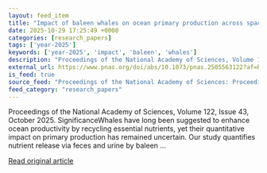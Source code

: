 ```yaml
---
layout: feed_item
title: "Impact of baleen whales on ocean primary production across space and time"
date: 2025-10-29 17:25:49 +0000
categories: [research_papers]
tags: ['year-2025']
keywords: ['year-2025', 'impact', 'baleen', 'whales']
description: "Proceedings of the National Academy of Sciences, Volume 122, Issue 43, October 2025"
external_url: https://www.pnas.org/doi/abs/10.1073/pnas.2505563122?af=R
is_feed: true
source_feed: "Proceedings of the National Academy of Sciences: Proceedings of the National Academy of Sciences: Table of Contents"
feed_category: "research_papers"
---
```


Proceedings of the National Academy of Sciences, Volume 122, Issue 43, October 2025. SignificanceWhales have long been suggested to enhance ocean productivity by recycling essential nutrients, yet their quantitative impact on primary production has remained uncertain. Our study quantifies nutrient release via feces and urine by baleen ...

[Read original article](https://www.pnas.org/doi/abs/10.1073/pnas.2505563122?af=R)

